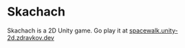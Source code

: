 # Skachach
Skachach is a 2D Unity game. Go play it at [spacewalk.unity-2d.zdravkov.dev](https://spacewalk.unity-2d.zdravkov.dev)
